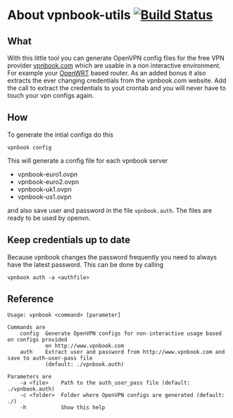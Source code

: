 # About vpnbook-utils [![Build Status](https://api.travis-ci.org/tobidope/vpnbook-utils.png)](https://travis-ci.org/tobidope/vpnbook-utils)

## What

With this little tool you can generate OpenVPN config files for the free VPN provider
[vpnbook.com](http://www.vpnbook.com) which are usable in a non interactive environment.
For example your [OpenWRT](https://openwrt.org/) based router. As an added bonus it also
extracts the ever changing credentials from the vpnbook.com website. Add the call to extract
the credentials to yout crontab and you will never have to touch your vpn configs again.

## How

To generate the intial configs do this

	vpnbook config

This will generate a config file for each vpnbook server

 * vpnbook-euro1.ovpn
 * vpnbook-euro2.ovpn
 * vpnbook-uk1.ovpn
 * vpnbook-us1.ovpn
 
and also save user and password in the file `vpnbook.auth`. The files are
ready to be used by openvn.

## Keep credentials up to date

Because vpnbook changes the password frequently you need to always have the latest
password. This can be done by calling

	vpnbook auth -a <authfile>

## Reference

	Usage: vpnbook <command> [parameter]

	Commands are
	    config  Generate OpenVPN configs for non-interactive usage based on configs provided
	            on http://www.vpnbook.com
	    auth    Extract user and password from http://www.vpnbook.com and save to auth-user-pass file
	            (default: ./vpnbook.auth)

	Parameters are
	    -a <file>    Path to the auth_user_pass file (default: ./vpnbook.auth)
	    -c <folder>  Folder where OpenVPN configs are generated (default: ./)
	    -h           Show this help

